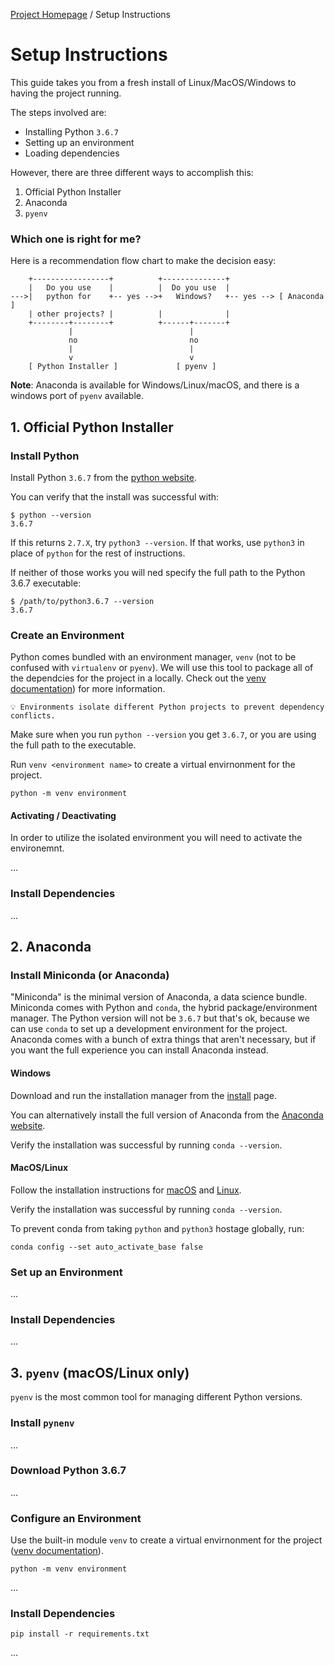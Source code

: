 [Project Homepage](README.md) /  Setup Instructions

# Setup Instructions

This guide takes you from a fresh install of Linux/MacOS/Windows to having the project running. 

The steps involved are:

- Installing Python `3.6.7`
- Setting up an environment
- Loading dependencies

However, there are three different ways to accomplish this:

1. Official Python Installer
1. Anaconda
1. `pyenv`

### Which one is right for me?

Here is a recommendation flow chart to make the decision easy:

```
    +-----------------+          +--------------+
    |   Do you use    |          |  Do you use  |
--->|   python for    +-- yes -->+   Windows?   +-- yes --> [ Anaconda ]
    | other projects? |          |              |
    +--------+--------+          +------+-------+
             |                          |
             no                         no
             |                          |
             v                          v
    [ Python Installer ]             [ pyenv ]
```

**Note**: Anaconda is available for Windows/Linux/macOS, and there is a windows port of `pyenv` available.



## 1. Official Python Installer

### Install Python

Install Python `3.6.7` from the [python website](https://www.python.org/downloads/release/python-367/).

You can verify that the install was successful with:

```
$ python --version
3.6.7
```

If this returns `2.7.X`, try `python3 --version`. 
If that works, use `python3` in place of `python` for the rest of instructions. 

If neither of those works you will ned specify the full path to the Python 3.6.7 executable:

```
$ /path/to/python3.6.7 --version
3.6.7
```

### Create an Environment

Python comes bundled with an environment manager, `venv` (not to be confused with `virtualenv` or `pyenv`). 
We will use this tool to package all of the dependcies for the project in a locally.
Check out the [venv documentation](https://docs.python.org/3/library/venv.html)) for more information.

```
💡 Environments isolate different Python projects to prevent dependency conflicts.
```

Make sure when you run `python --version` you get `3.6.7`, or you are using the full path to the executable.

Run `venv <environment name>` to create a virtual envirnonment for the project. 

```
python -m venv environment
```

#### Activating / Deactivating

In order to utilize the isolated environment you will need to activate the environemnt.

...

### Install Dependencies

...




## 2. Anaconda

### Install Miniconda (or Anaconda)

"Miniconda" is the minimal version of Anaconda, a data science bundle. 
Miniconda comes with Python and `conda`, the hybrid package/environment manager.
The Python version will not be `3.6.7` but that's ok, because we can use `conda` to set up a development environment for the project.
Anaconda comes with a bunch of extra things that aren't necessary, but if you want the full experience you can install Anaconda instead.

#### Windows

Download and run the installation manager from the [install](https://docs.conda.io/en/latest/miniconda.html) page.

You can alternatively install the full version of Anaconda from the [Anaconda website](https://www.anaconda.com/products/individual).

Verify the installation was successful by running `conda --version`.

#### MacOS/Linux

Follow the installation instructions for [macOS](https://conda.io/projects/conda/en/latest/user-guide/install/macos.html) and [Linux](https://conda.io/projects/conda/en/latest/user-guide/install/linux.html).

Verify the installation was successful by running `conda --version`.

To prevent conda from taking `python` and `python3` hostage globally, run:

```
conda config --set auto_activate_base false
```

### Set up an Environment

...

### Install Dependencies

...




## 3. `pyenv` (macOS/Linux only)

`pyenv` is the most common tool for managing different Python versions.

### Install `pynenv`

...

### Download Python 3.6.7

...

### Configure an Environment

Use the built-in module `venv` to create a virtual envirnonment for the project ([venv documentation](https://docs.python.org/3/library/venv.html)). 

```
python -m venv environment
```

...

### Install Dependencies

```
pip install -r requirements.txt
```

...
